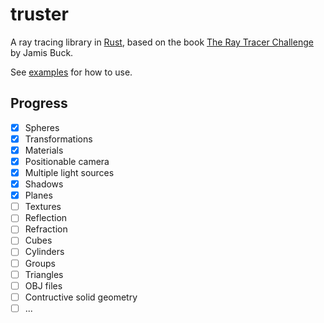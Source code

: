 # truster

A ray tracing library in [Rust](https://rust-lang.org), based on the book [The Ray Tracer Challenge](https://pragprog.com/titles/jbtracer/the-ray-tracer-challenge/) by Jamis Buck.

See [examples](examples/) for how to use.

## Progress

- [x] Spheres
- [x] Transformations
- [x] Materials
- [x] Positionable camera
- [x] Multiple light sources
- [x] Shadows
- [x] Planes
- [ ] Textures
- [ ] Reflection
- [ ] Refraction
- [ ] Cubes
- [ ] Cylinders
- [ ] Groups
- [ ] Triangles
- [ ] OBJ files
- [ ] Contructive solid geometry
- [ ] ...